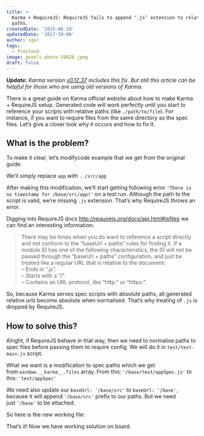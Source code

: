```yaml
---
title: >-
  Karma + RequireJS: RequireJS fails to append ‘.js’ extension to relative
  paths.
createdDate: '2015-06-20'
updatedDate: '2017-10-06'
author: igor
tags:
  - frontend
image: pexels-photo-59628.jpeg
draft: false
---
```


_**Update:** Karma version [v0.12.37](https://github.com/karma-runner/karma/blob/v0.12.37/CHANGELOG.md) includes this fix. But still this article can be helpful for those who are using old versions of Karma._

There is a great guide on Karma official website about how to make Karma + RequireJS setup. Generated code will work perfectly until you start to reference your scripts with relative paths (like `./path/to/file`). For instance, if you want to require files from the same directory as the spec files. Let’s give a closer look why it occurs and how to fix it.

## What is the problem?

To make it clear, let’s modifycode example that we get from the original guide.

We’ll simply replace `app` with `../src/app`

After making this modification, we’ll start getting following error `'There is no timestamp for /base/src/app!'` on a test run. Although the path to the script is valid, we’re missing `.js` extension. That’s why RequireJS throws an error.

Digging into RequireJS docs <http://requirejs.org/docs/api.html#jsfiles> we can find an interesting information:

> There may be times when you do want to reference a script directly and not conform to the “baseUrl + paths” rules for finding it. If a module ID has one of the following characteristics, the ID will not be passed through the “baseUrl + paths” configuration, and just be treated like a regular URL that is relative to the document:  
> – Ends in “.js”.  
> – Starts with a “/”.  
> – Contains an URL protocol, like “http&#x3A;” or “https&#x3A;”.

So, because Karma serves spec scripts with absolute paths, all generated relative urls become absolute when normalised. That’s why treating of `.js` is dropped by RequireJS.

## How to solve this?

Alright, if RequireJS behave in that way, then we need to normalise paths to spec files before passing them to require config. We will do it in `test/test-main.js` script.

What we want is a modification to spec paths which we get from `window.__karma__.files` array. From this: `'/base/test/appSpec.js'` to this: `'test/appSpec'`

We need also update our `baseUrl: '/base/src'` to `baseUrl: '/base'`, because it will append `'/base/src'` prefix to our paths. But we need just `'/base'` to be attached.

So here is the new working file:  

That’s it! Now we have working solution on board.
